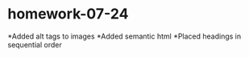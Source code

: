 # homework-07-24

*Added alt tags to images
*Added semantic html
*Placed headings in sequential order